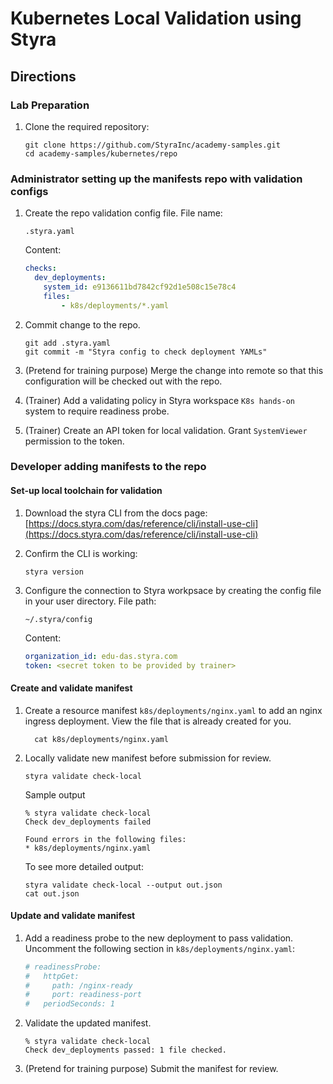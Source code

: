 # Kubernetes Local Validation using Styra

## Directions
### Lab Preparation
1. Clone the required repository:
    ```shell
    git clone https://github.com/StyraInc/academy-samples.git
    cd academy-samples/kubernetes/repo
    ```

### Administrator setting up the manifests repo with validation configs
1. Create the repo validation config file.
    File name:
    ```
    .styra.yaml
    ```

    Content:
    ```yaml
    checks:
      dev_deployments:
        system_id: e9136611bd7842cf92d1e508c15e78c4
        files:
            - k8s/deployments/*.yaml
    ```

2. Commit change to the repo.
    ```shell
    git add .styra.yaml
    git commit -m "Styra config to check deployment YAMLs"
    ```

3. (Pretend for training purpose) Merge the change into remote so that this configuration will be checked out with the repo.

4. (Trainer) Add a validating policy in Styra workspace `K8s hands-on` system to require readiness probe.

5. (Trainer) Create an API token for local validation. Grant `SystemViewer` permission to the token.

### Developer adding manifests to the repo
#### Set-up local toolchain for validation

1. Download the styra CLI from the docs page: [https://docs.styra.com/das/reference/cli/install-use-cli](https://docs.styra.com/das/reference/cli/install-use-cli)

2. Confirm the CLI is working:
    ```shell
    styra version
    ```

3. Configure the connection to Styra workpsace by creating the config file in your user directory.
    File path:
    ```
    ~/.styra/config
    ```

    Content:
    ```yaml
    organization_id: edu-das.styra.com
    token: <secret token to be provided by trainer>
    ```
#### Create and validate manifest
1. Create a resource manifest `k8s/deployments/nginx.yaml` to add an nginx ingress deployment. View the file that is already created for you.
    ```shell
	  cat k8s/deployments/nginx.yaml
	```

2. Locally validate new manifest before submission for review.
    ```shell
    styra validate check-local
    ```

    Sample output
    ```console
    % styra validate check-local
    Check dev_deployments failed

    Found errors in the following files:
    * k8s/deployments/nginx.yaml
    ```

    To see more detailed output:
    ```shell
    styra validate check-local --output out.json
    cat out.json
    ```

#### Update and validate manifest
1. Add a readiness probe to the new deployment to pass validation. Uncomment the following section in `k8s/deployments/nginx.yaml`:
    ```yaml
    # readinessProbe:
    #   httpGet:
    #     path: /nginx-ready
    #     port: readiness-port
    #   periodSeconds: 1
    ```

2. Validate the updated manifest.
    ```console
    % styra validate check-local
    Check dev_deployments passed: 1 file checked.
    ```

3. (Pretend for training purpose) Submit the manifest for review.